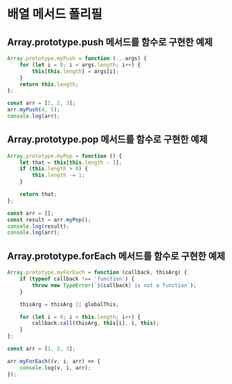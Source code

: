 # 배열 메서드 폴리필

## Array.prototype.push 메서드를 함수로 구현한 예제

```js
Array.prototype.myPush = function (...args) {
    for (let i = 0; i < args.length; i++) {
        this[this.length] = args[i];
    }
    return this.length;
};

const arr = [1, 2, 3];
arr.myPush(4, 5);
console.log(arr);
```

## Array.prototype.pop 메서드를 함수로 구현한 예제

```js
Array.prototype.myPop = function () {
    let that = this[this.length - 1];
    if (this.length > 0) {
        this.length -= 1;
    }

    return that;
};

const arr = [];
const result = arr.myPop();
console.log(result);
console.log(arr);
```

## Array.prototype.forEach 메서드를 함수로 구현한 예제

```js
Array.prototype.myForEach = function (callback, thisArg) {
    if (typeof callback !== 'function') {
        throw new TypeError(`${callback} is not a function`);
    }

    thisArg = thisArg || globalThis;

    for (let i = 0; i < this.length; i++) {
        callback.call(thisArg, this[i], i, this);
    }
};

const arr = [1, 2, 3];

arr.myForEach((v, i, arr) => {
    console.log(v, i, arr);
});
```
